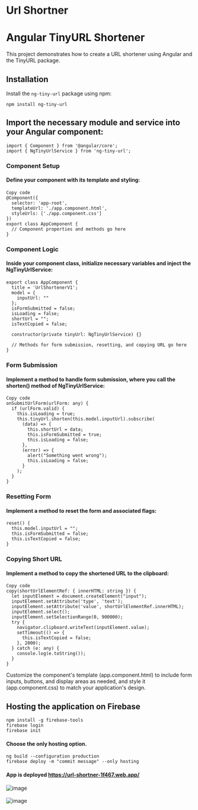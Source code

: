 # Url Shortner

# Angular TinyURL Shortener

This project demonstrates how to create a URL shortener using Angular and the TinyURL package.

## Installation

Install the `ng-tiny-url` package using npm:

```=
npm install ng-tiny-url
```


## Import the necessary module and service into your Angular component:

```
import { Component } from '@angular/core';
import { NgTinyUrlService } from 'ng-tiny-url';
```

### Component Setup
#### Define your component with its template and styling:

```
Copy code
@Component({
  selector: 'app-root',
  templateUrl: './app.component.html',
  styleUrls: ['./app.component.css']
})
export class AppComponent {
  // Component properties and methods go here
}

```


### Component Logic
#### Inside your component class, initialize necessary variables and inject the NgTinyUrlService:

```
export class AppComponent {
  title = 'UrlShortenerV1';
  model = {
    inputUrl: ""
  };
  isFormSubmitted = false;
  isLoading = false;
  shortUrl = "";
  isTextCopied = false;

  constructor(private tinyUrl: NgTinyUrlService) {}

  // Methods for form submission, resetting, and copying URL go here
}
```
### Form Submission
#### Implement a method to handle form submission, where you call the shorten() method of NgTinyUrlService:

```
Copy code
onSubmitUrlForm(urlForm: any) {
  if (urlForm.valid) {
    this.isLoading = true;
    this.tinyUrl.shorten(this.model.inputUrl).subscribe(
      (data) => {
        this.shortUrl = data;
        this.isFormSubmitted = true;
        this.isLoading = false;
      },
      (error) => {
        alert("Something went wrong");
        this.isLoading = false;
      }
    );
  }
}

```

### Resetting Form
#### Implement a method to reset the form and associated flags:

```
reset() {
  this.model.inputUrl = "";
  this.isFormSubmitted = false;
  this.isTextCopied = false;
}
```
### Copying Short URL
#### Implement a method to copy the shortened URL to the clipboard:

```
Copy code
copy(shortUrlElementRef: { innerHTML: string }) {
  let inputElement = document.createElement("input");
  inputElement.setAttribute('type', 'text');
  inputElement.setAttribute('value', shortUrlElementRef.innerHTML);
  inputElement.select();
  inputElement.setSelectionRange(0, 900000);
  try {
    navigator.clipboard.writeText(inputElement.value);
    setTimeout(() => {
      this.isTextCopied = false;
    }, 2000);
  } catch (e: any) {
    console.log(e.toString());
  }
}
```
Customize the component's template (app.component.html) to include form inputs, buttons, and display areas as needed, and style it (app.component.css) to match your application's design.

## Hosting the application on Firebase
```
npm install -g firebase-tools
firebase login
firebase init
```

#### Choose the only hosting option.
```
ng build --configuration production
firebase deploy -m "commit message" --only hosting
```
#### App is deployed  <a href="https://url-shortner-1f467.web.app/" >https://url-shortner-1f467.web.app/ </a> </br>
![image](https://github.com/narottamaswal/url-shortner-v1/assets/65083220/204cc42c-19cc-4897-aadb-1552f5a9e84a) </br></br>
![image](https://github.com/narottamaswal/url-shortner-v1/assets/65083220/72e3e781-f673-4355-9710-a6d21cd5d67c)


